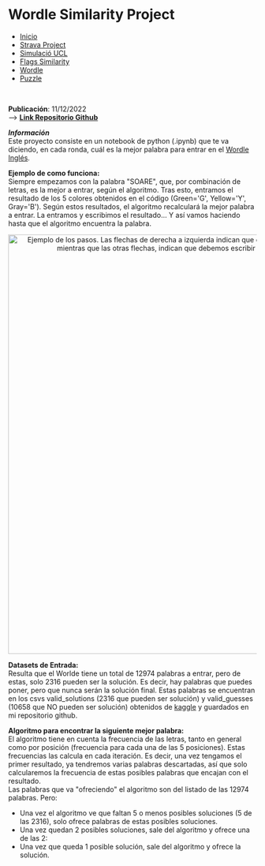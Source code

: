 # Wordle Similarity Project

<div class="tabs">
  <ul>
    <li><a href="../">Inicio</a></li>
    <li><a href="/Strava/">Strava Project</a></li>
    <li><a href="/Simulació UCL/">Simulació UCL</a></li>
    <li><a href="/Flags_Similarity/">Flags Similarity</a></li>
    <li><a href="/Wordle_Solver/">Wordle</a></li>
    <li><a href="/Puzzle_Solver/">Puzzle</a></li>
  </ul>
</div>
<link rel="stylesheet" href="/custom.css"><br>

**Publicación**: 11/12/2022<br>
--> **[Link Repositorio Github](https://github.com/arnaugr55/Wordle-solver)**<br>

***Información***<br>
Este proyecto consiste en un notebook de python (.ipynb) que te va diciendo, en cada ronda, cuál es la mejor palabra para entrar en el [Wordle Inglés](https://www.nytimes.com/games/wordle/index.html).

**Ejemplo de como funciona:**<br>
Siempre empezamos con la palabra "SOARE", que, por combinación de letras, es la mejor a entrar, según el algoritmo. Tras esto, entramos el resultado de los 5 colores obtenidos en el código (Green='G', Yellow='Y', Gray='B'). Según estos resultados, el algoritmo recalculará la mejor palabra a entrar. La entramos y escribimos el resultado... Y así vamos haciendo hasta que el algoritmo encuentra la palabra.
<div style="text-align: center;">
  <img src="https://arnaugr55.github.io/Wordle_Solver/resources/Worlde_Solver_example.png" alt="Ejemplo de los pasos. Las flechas de derecha a izquierda indican que debemos entrar la palabra indicada en el Worlde, mientras que las otras flechas, indican que debemos escribir el resultado (colores) en el notebook." width="850">
</div>

**Datasets de Entrada:**<br>
Resulta que el Worlde tiene un total de 12974 palabras a entrar, pero de estas, solo 2316 pueden ser la solución. Es decir, hay palabras que puedes poner, pero que nunca serán la solución final.
Estas palabras se encuentran en los csvs valid_solutions (2316 que pueden ser solución) y valid_guesses (10658 que NO pueden ser solución) obtenidos de [kaggle](https://www.kaggle.com/datasets/bcruise/wordle-valid-words) y guardados en mi repositorio github.

**Algoritmo para encontrar la siguiente mejor palabra:**<br>
El algoritmo tiene en cuenta la frecuencia de las letras, tanto en general como por posición (frecuencia para cada una de las 5 posiciones).
Estas frecuencias las calcula en cada iteración. Es decir, una vez tengamos el primer resultado, ya tendremos varias palabras descartadas, así que solo calcularemos la frecuencia de estas posibles palabras que encajan con el resultado.<br>
Las palabras que va "ofreciendo" el algoritmo son del listado de las 12974 palabras. Pero:<br>
- Una vez el algoritmo ve que faltan 5 o menos posibles soluciones (5 de las 2316), solo ofrece palabras de estas posibles soluciones.
- Una vez quedan 2 posibles soluciones, sale del algoritmo y ofrece una de las 2:
- Una vez que queda 1 posible solución, sale del algoritmo y ofrece la solución.
